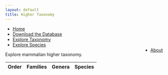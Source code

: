 ```yaml
---
layout: default
title: Higher Taxonomy
---
```

<script type="text/javascript" src="/js/papaparse.min.js"></script>
<script src="/js/filter.js"></script>
<script>document.addEventListener("DOMContentLoaded", createOrderTable)</script>

<ul>
<li><a href="/index.html">Home</a></li>
<li><a href="assets/data/mdd.csv">Download the Database</a></li>
<li><a href="taxa.html">Explore Taxonomy</a></li>
<li><a href="explore.html">Explore Species</a></li>
<li style="float:right"><a href="about.html">About</a></li>
</ul>

<p>
Explore mammalian higher taxonomy.
</p>


<table class="table" id="orderTable">    
    <thead>
    <tr class="table-header-row">
        <th>Order</th>
        <th>Families</th>
        <th>Genera</th>
        <th>Species</th>
    </tr>
    </thead>
</table>